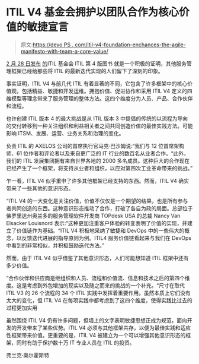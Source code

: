 # ITIL V4 基金会拥护以团队合作为核心价值的敏捷宣言

> 原文:[https://devo PS . com/itil-v4-foundation-enchances-the-agile-manifesto-with-team-a-core-value/](https://devops.com/itil-v4-foundation-embraces-the-agile-manifesto-with-teamwork-as-a-core-value/)

[2 月 28 日发布](https://www.axelos.com/news/axelos-launches-itil4-foundation) [的](https://www.axelos.com/store/book/itil-foundation-itil-4-edition)ITIL 基金会 ITIL 第 4 版图书 就是一个积极的证明，其他服务管理框架已经给那些将 ITIL 的最新迭代实现的人们留下了深刻的印象。

事实证明，ITIL V4 与前几代 ITIL 有着显著的不同，它包含了许多框架中的核心价值观，包括精益、敏捷和开发运维。拥抱价值、促进协作和采用 ITIL V4 定义的四维模型等理念带来了服务管理的整体方法。这四个维度分为人员、产品、合作伙伴和流程。

也许创建 ITIL 版本 4 的最大挑战是从 ITIL 版本 3 中提倡的传统的以流程为导向的交付转移到一种关注组织和利益相关者之间共同创造价值的最佳实践方法。可能影响 ITSM、发展、运营、业务关系和治理的变化。

负责 ITIL 的 AXELOS 公司的首席执行官马克·巴沙姆说:“我们与 12 位首席架构师、61 位作者和评论者以及来自更广泛的 IT 行业的数百名从业者合作。“此外，我们的 ITIL 发展集团拥有来自世界各地的 2000 多名成员。这种巨大的合作现在已经产生了一个框架，将支持从业者和组织，以应对第四次工业革命带来的挑战。”

乍一看，ITIL V4 似乎重申了许多其他框架已经支持的东西。然而，ITIL V4 确实带来了一些其他的意识形态。

“ITIL V4 的一大变化是关注价值，价值不仅仅是一个期望的结果，也是所有参与者共同创造的东西。这种意识形态推动了合作，打破了各自为政的局面。总部位于佛罗里达州奥兰多的服务管理软件开发商 TOPdesk USA 的总裁 Nancy Van Elsacker Louisnord 表示:“这种更加注重客户体验的转变表明了价值的实现，并建立了价值链作为基础。“ITIL V4 积极地采纳了敏捷和 DevOps 中的一些伟大的概念，以反馈迭代进展的指导原则为例。ITIL4 服务价值链看起来与我们在 DevOps 中看到的非常相似，并积极鼓励迭代方法。”

然而，由于 ITIL V4 似乎借鉴了其他意识形态，人们可能想知道 ITIL 框架中还有多少价值。

“合作伙伴和供应商是继组织和人员、流程和价值流、信息和技术之后的第四个维度。这是考虑到外包增加的现实以及随之而来的挑战的一个补充。“尺寸在取代 ITIL V3 的 26 个流程的 34 个 ITIL 实践中发挥着重要作用。虽然本质上它们没有太大的变化，但 ITIL V4 在每项实践中都考虑到了这四个维度，使得实践比过去的过程更加实用

虽然围绕 ITIL V4 仍有许多问题，但墙上的文字表明敏捷思想正成为规范，面向开发的开发带来了某些优势。ITIL V4 必须与其他框架共存，以便为最佳实践和适应性框架带来价值。更重要的是，ITIL V4 被建立为一个可以增强其他意识形态的框架，同时有助于保护数十万 IT 专业人员在 ITIL 的投资。

弗兰克·奥尔霍斯特